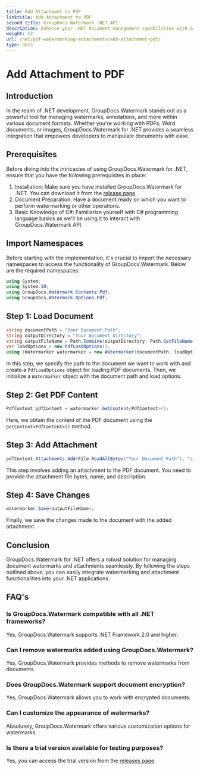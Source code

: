 ```yaml
---
title: Add Attachment to PDF
linktitle: Add Attachment to PDF
second_title: GroupDocs.Watermark .NET API
description: Enhance your .NET document management capabilities with GroupDocs.Watermark for seamless watermarking and attachment handling.
weight: 12
url: /net/pdf-watermarking-attachments/add-attachment-pdf/
type: docs
---
```

# Add Attachment to PDF

## Introduction
In the realm of .NET development, GroupDocs.Watermark stands out as a powerful tool for managing watermarks, annotations, and more within various document formats. Whether you're working with PDFs, Word documents, or images, GroupDocs.Watermark for .NET provides a seamless integration that empowers developers to manipulate documents with ease.
## Prerequisites
Before diving into the intricacies of using GroupDocs.Watermark for .NET, ensure that you have the following prerequisites in place:
1. Installation: Make sure you have installed GroupDocs.Watermark for .NET. You can download it from the [release page](https://releases.groupdocs.com/Watermark/net/).
2. Document Preparation: Have a document ready on which you want to perform watermarking or other operations.
3. Basic Knowledge of C#: Familiarize yourself with C# programming language basics as we'll be using it to interact with GroupDocs.Watermark API.

## Import Namespaces
Before starting with the implementation, it's crucial to import the necessary namespaces to access the functionality of GroupDocs.Watermark. Below are the required namespaces:
```csharp
using System;
using System.IO;
using GroupDocs.Watermark.Contents.Pdf;
using GroupDocs.Watermark.Options.Pdf;
```
## Step 1: Load Document
```csharp
string documentPath = "Your Document Path";
string outputDirectory = "Your Document Directory";
string outputFileName = Path.Combine(outputDirectory, Path.GetFileName(documentPath));
var loadOptions = new PdfLoadOptions();
using (Watermarker watermarker = new Watermarker(documentPath, loadOptions))
```
In this step, we specify the path to the document we want to work with and create a `PdfLoadOptions` object for loading PDF documents. Then, we initialize a `Watermarker` object with the document path and load options.
## Step 2: Get PDF Content
```csharp
PdfContent pdfContent = watermarker.GetContent<PdfContent>();
```
Here, we obtain the content of the PDF document using the `GetContent<PdfContent>()` method.
## Step 3: Add Attachment
```csharp
pdfContent.Attachments.Add(File.ReadAllBytes("Your Document Path"), "sample doc", "sample doc as attachment");
```
This step involves adding an attachment to the PDF document. You need to provide the attachment file bytes, name, and description.
## Step 4: Save Changes
```csharp
watermarker.Save(outputFileName);
```
Finally, we save the changes made to the document with the added attachment.

## Conclusion
GroupDocs.Watermark for .NET offers a robust solution for managing document watermarks and attachments seamlessly. By following the steps outlined above, you can easily integrate watermarking and attachment functionalities into your .NET applications.
## FAQ's
### Is GroupDocs.Watermark compatible with all .NET frameworks?
Yes, GroupDocs.Watermark supports .NET Framework 2.0 and higher.
### Can I remove watermarks added using GroupDocs.Watermark?
Yes, GroupDocs.Watermark provides methods to remove watermarks from documents.
### Does GroupDocs.Watermark support document encryption?
Yes, GroupDocs.Watermark allows you to work with encrypted documents.
### Can I customize the appearance of watermarks?
Absolutely, GroupDocs.Watermark offers various customization options for watermarks.
### Is there a trial version available for testing purposes?
Yes, you can access the trial version from the [releases page](https://releases.groupdocs.com/).
